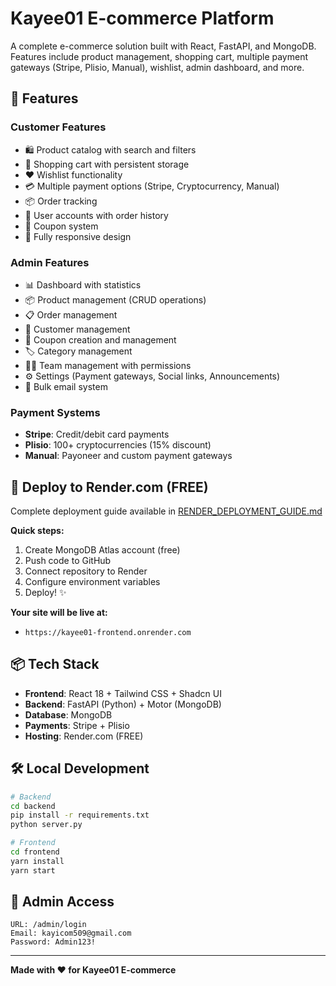 # Kayee01 E-commerce Platform

A complete e-commerce solution built with React, FastAPI, and MongoDB. Features include product management, shopping cart, multiple payment gateways (Stripe, Plisio, Manual), wishlist, admin dashboard, and more.

## 🌟 Features

### Customer Features
- 🛍️ Product catalog with search and filters
- 🛒 Shopping cart with persistent storage
- ❤️ Wishlist functionality
- 💳 Multiple payment options (Stripe, Cryptocurrency, Manual)
- 📦 Order tracking
- 👤 User accounts with order history
- 🎫 Coupon system
- 📱 Fully responsive design

### Admin Features
- 📊 Dashboard with statistics
- 📦 Product management (CRUD operations)
- 📋 Order management
- 👥 Customer management
- 🎫 Coupon creation and management
- 🏷️ Category management
- 👨‍💼 Team management with permissions
- ⚙️ Settings (Payment gateways, Social links, Announcements)
- 📧 Bulk email system

### Payment Systems
- **Stripe**: Credit/debit card payments
- **Plisio**: 100+ cryptocurrencies (15% discount)
- **Manual**: Payoneer and custom payment gateways

## 🚀 Deploy to Render.com (FREE)

Complete deployment guide available in [RENDER_DEPLOYMENT_GUIDE.md](./RENDER_DEPLOYMENT_GUIDE.md)

**Quick steps:**
1. Create MongoDB Atlas account (free)
2. Push code to GitHub
3. Connect repository to Render
4. Configure environment variables
5. Deploy! ✨

**Your site will be live at:**
- `https://kayee01-frontend.onrender.com`

## 📦 Tech Stack

- **Frontend**: React 18 + Tailwind CSS + Shadcn UI
- **Backend**: FastAPI (Python) + Motor (MongoDB)
- **Database**: MongoDB
- **Payments**: Stripe + Plisio
- **Hosting**: Render.com (FREE)

## 🛠️ Local Development

```bash
# Backend
cd backend
pip install -r requirements.txt
python server.py

# Frontend
cd frontend
yarn install
yarn start
```

## 📧 Admin Access

```
URL: /admin/login
Email: kayicom509@gmail.com
Password: Admin123!
```

---

**Made with ❤️ for Kayee01 E-commerce**
